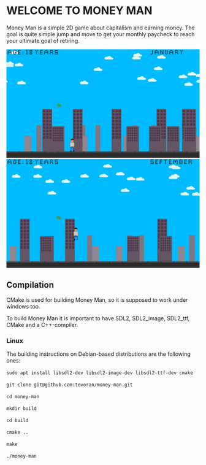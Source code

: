 # WELCOME TO MONEY MAN

Money Man is a simple 2D game about capitalism and earning money.
The goal is quite simple jump and move to get your monthly paycheck
to reach your ultimate goal of retiring.

![title](screenshots/money-man-screen-1.png)
![title2](screenshots/money-man-screen-2.png)

## Compilation

CMake is used for building Money Man, so it is supposed to work under
windows too.

To build Money Man it is important to have SDL2, SDL2_image, SDL2_ttf,
CMake and a C++-compiler.

### Linux

The building instructions on Debian-based distributions are the following
ones:

`sudo apt install libsdl2-dev libsdl2-image-dev libsdl2-ttf-dev cmake`

`git clone git@github.com:tevoran/money-man.git` 

`cd money-man` 

`mkdir build` 

`cd build` 

`cmake ..` 

`make` 

`./money-man`
